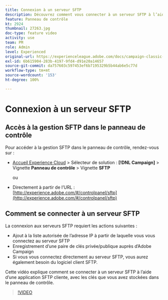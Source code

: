 ```yaml
---
title: Connexion à un serveur SFTP
description: Découvrez comment vous connecter à un serveur SFTP à l’aide d’une application SFTP cliente, avec les clés que vous avez stockées dans le panneau de contrôle.
feature: Panneau de contrôle
kt: 2924
thumbnail: 27263.jpg
doc-type: feature video
activity: use
team: PM
role: Admin
level: Experienced
original-url: https://experienceleague.adobe.com/docs/campaign-classic-learn/tutorials/administrating/control-panel-acc/connect-to-sftp-server.html
exl-id: 6b615904-283b-4197-9fd4-d91e20a14657
source-git-commit: da757603c597453ef6b7195329b5b44ab6e5c77d
workflow-type: tm+mt
source-wordcount: '153'
ht-degree: 100%

---
```


# Connexion à un serveur SFTP

## Accès à la gestion SFTP dans le panneau de contrôle

Pour accéder à la gestion SFTP dans le panneau de contrôle, rendez-vous sur :

* [Accueil Experience Cloud](https://experience.adobe.com/#/home) > Sélecteur de solution : **[!DNL Campaign]** > Vignette **Panneau de contrôle** > Vignette **SFTP**

   ou
* Directement à partir de l’URL : [http://experience.adobe.com/#/controlpanel/sftp](http://experience.adobe.com/#/controlpanel/sftp)

## Comment se connecter à un serveur SFTP

La connexion aux serveurs SFTP requiert les actions suivantes :

* Ajout à la liste autorisée de l’adresse IP à partir de laquelle vous vous connectez au serveur SFTP
* Enregistrement d’une paire de clés privée/publique auprès d’Adobe Campaign
* Si vous vous connectez directement au serveur SFTP, vous aurez également besoin du logiciel client SFTP.

Cette vidéo explique comment se connecter à un serveur SFTP à l’aide d’une application SFTP cliente, avec les clés que vous avez stockées dans le panneau de contrôle.

>[!VIDEO](https://video.tv.adobe.com/v/27263?quality=12)
